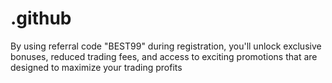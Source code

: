 # .github
By using referral code "BEST99" during registration, you'll unlock exclusive bonuses, reduced trading fees, and access to exciting promotions that are designed to maximize your trading profits
